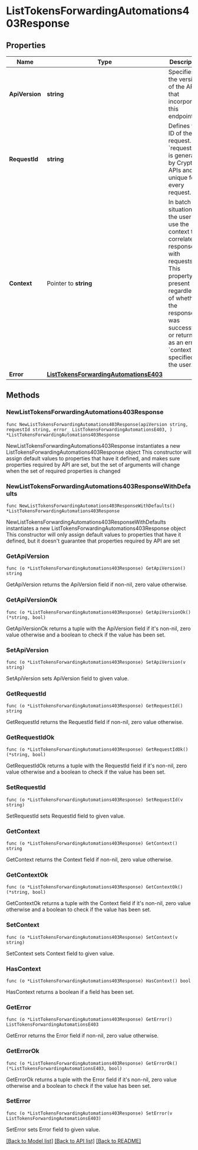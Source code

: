 # ListTokensForwardingAutomations403Response

## Properties

Name | Type | Description | Notes
------------ | ------------- | ------------- | -------------
**ApiVersion** | **string** | Specifies the version of the API that incorporates this endpoint. | 
**RequestId** | **string** | Defines the ID of the request. The &#x60;requestId&#x60; is generated by Crypto APIs and it&#39;s unique for every request. | 
**Context** | Pointer to **string** | In batch situations the user can use the context to correlate responses with requests. This property is present regardless of whether the response was successful or returned as an error. &#x60;context&#x60; is specified by the user. | [optional] 
**Error** | [**ListTokensForwardingAutomationsE403**](ListTokensForwardingAutomationsE403.md) |  | 

## Methods

### NewListTokensForwardingAutomations403Response

`func NewListTokensForwardingAutomations403Response(apiVersion string, requestId string, error_ ListTokensForwardingAutomationsE403, ) *ListTokensForwardingAutomations403Response`

NewListTokensForwardingAutomations403Response instantiates a new ListTokensForwardingAutomations403Response object
This constructor will assign default values to properties that have it defined,
and makes sure properties required by API are set, but the set of arguments
will change when the set of required properties is changed

### NewListTokensForwardingAutomations403ResponseWithDefaults

`func NewListTokensForwardingAutomations403ResponseWithDefaults() *ListTokensForwardingAutomations403Response`

NewListTokensForwardingAutomations403ResponseWithDefaults instantiates a new ListTokensForwardingAutomations403Response object
This constructor will only assign default values to properties that have it defined,
but it doesn't guarantee that properties required by API are set

### GetApiVersion

`func (o *ListTokensForwardingAutomations403Response) GetApiVersion() string`

GetApiVersion returns the ApiVersion field if non-nil, zero value otherwise.

### GetApiVersionOk

`func (o *ListTokensForwardingAutomations403Response) GetApiVersionOk() (*string, bool)`

GetApiVersionOk returns a tuple with the ApiVersion field if it's non-nil, zero value otherwise
and a boolean to check if the value has been set.

### SetApiVersion

`func (o *ListTokensForwardingAutomations403Response) SetApiVersion(v string)`

SetApiVersion sets ApiVersion field to given value.


### GetRequestId

`func (o *ListTokensForwardingAutomations403Response) GetRequestId() string`

GetRequestId returns the RequestId field if non-nil, zero value otherwise.

### GetRequestIdOk

`func (o *ListTokensForwardingAutomations403Response) GetRequestIdOk() (*string, bool)`

GetRequestIdOk returns a tuple with the RequestId field if it's non-nil, zero value otherwise
and a boolean to check if the value has been set.

### SetRequestId

`func (o *ListTokensForwardingAutomations403Response) SetRequestId(v string)`

SetRequestId sets RequestId field to given value.


### GetContext

`func (o *ListTokensForwardingAutomations403Response) GetContext() string`

GetContext returns the Context field if non-nil, zero value otherwise.

### GetContextOk

`func (o *ListTokensForwardingAutomations403Response) GetContextOk() (*string, bool)`

GetContextOk returns a tuple with the Context field if it's non-nil, zero value otherwise
and a boolean to check if the value has been set.

### SetContext

`func (o *ListTokensForwardingAutomations403Response) SetContext(v string)`

SetContext sets Context field to given value.

### HasContext

`func (o *ListTokensForwardingAutomations403Response) HasContext() bool`

HasContext returns a boolean if a field has been set.

### GetError

`func (o *ListTokensForwardingAutomations403Response) GetError() ListTokensForwardingAutomationsE403`

GetError returns the Error field if non-nil, zero value otherwise.

### GetErrorOk

`func (o *ListTokensForwardingAutomations403Response) GetErrorOk() (*ListTokensForwardingAutomationsE403, bool)`

GetErrorOk returns a tuple with the Error field if it's non-nil, zero value otherwise
and a boolean to check if the value has been set.

### SetError

`func (o *ListTokensForwardingAutomations403Response) SetError(v ListTokensForwardingAutomationsE403)`

SetError sets Error field to given value.



[[Back to Model list]](../README.md#documentation-for-models) [[Back to API list]](../README.md#documentation-for-api-endpoints) [[Back to README]](../README.md)


